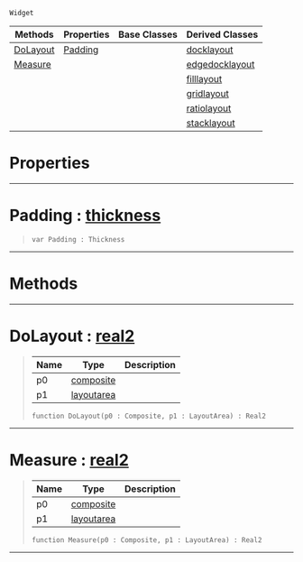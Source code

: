  `Widget`

|Methods|Properties|Base Classes|Derived Classes|
|---|---|---|---|
|[ DoLayout](https://github.com/zeroengineteam/ZeroDocs/blob/master/code_reference/class_reference/layout.markdown#dolayout-zero-engine-doc)|[ Padding](https://github.com/zeroengineteam/ZeroDocs/blob/master/code_reference/class_reference/layout.markdown#padding-zero-engine-docu)| |[docklayout](https://github.com/zeroengineteam/ZeroDocs/blob/master/code_reference/class_reference/docklayout.markdown)|
|[ Measure](https://github.com/zeroengineteam/ZeroDocs/blob/master/code_reference/class_reference/layout.markdown#measure-zero-engine-docu)| | |[edgedocklayout](https://github.com/zeroengineteam/ZeroDocs/blob/master/code_reference/class_reference/edgedocklayout.markdown)|
| | | |[filllayout](https://github.com/zeroengineteam/ZeroDocs/blob/master/code_reference/class_reference/filllayout.markdown)|
| | | |[gridlayout](https://github.com/zeroengineteam/ZeroDocs/blob/master/code_reference/class_reference/gridlayout.markdown)|
| | | |[ratiolayout](https://github.com/zeroengineteam/ZeroDocs/blob/master/code_reference/class_reference/ratiolayout.markdown)|
| | | |[stacklayout](https://github.com/zeroengineteam/ZeroDocs/blob/master/code_reference/class_reference/stacklayout.markdown)|


 #  Properties


---  
 #  Padding : [thickness](https://github.com/zeroengineteam/ZeroDocs/blob/master/code_reference/class_reference/thickness.markdown)

> 
> ``` lang=cpp, name=Nada
> var Padding : Thickness


---  
 #  Methods


---  
 #  DoLayout : [real2](https://github.com/zeroengineteam/ZeroDocs/blob/master/code_reference/nada_base_types/real2.markdown)

> 
> |Name|Type|Description|
> |---|---|---|
> |p0|[composite](https://github.com/zeroengineteam/ZeroDocs/blob/master/code_reference/class_reference/composite.markdown)| |
> |p1|[layoutarea](https://github.com/zeroengineteam/ZeroDocs/blob/master/code_reference/class_reference/layoutarea.markdown)| |
> ``` lang=cpp, name=Nada
> function DoLayout(p0 : Composite, p1 : LayoutArea) : Real2
> ``` 


---  
 #  Measure : [real2](https://github.com/zeroengineteam/ZeroDocs/blob/master/code_reference/nada_base_types/real2.markdown)

> 
> |Name|Type|Description|
> |---|---|---|
> |p0|[composite](https://github.com/zeroengineteam/ZeroDocs/blob/master/code_reference/class_reference/composite.markdown)| |
> |p1|[layoutarea](https://github.com/zeroengineteam/ZeroDocs/blob/master/code_reference/class_reference/layoutarea.markdown)| |
> ``` lang=cpp, name=Nada
> function Measure(p0 : Composite, p1 : LayoutArea) : Real2
> ``` 


---  
 

 